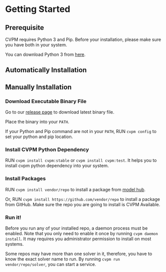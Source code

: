 # Getting Started

## Prerequisite

CVPM requires Python 3 and Pip. Before your installation, please make sure you have both in your system.

You can download Python 3 from [here](https://www.python.org/).

## Automatically Installation

## Manually Installation

### Download Executable Binary File

Go to our [release page](https://github.com/unarxiv/CVPM/releases) to download latest binary file.

Place the binary into your ```PATH```.

If your Python and Pip command are not in your ```PATH```, RUN ```cvpm config``` to set your python and pip location.

### Install CVPM Python Dependency

RUN ```cvpm install cvpm:stable``` or ```cvpm install cvpm:test```. It helps you to install cvpm python dependency into your system.

### Install Packages

RUN ```cvpm install vendor/repo``` to install a package from [model hub](https://hub.autoai.org).

Or, RUN ```cvpm install https://github.com/vendor/repo``` to install a package from GitHub. Make sure the repo you are going to install is CVPM Available.

### Run it!

Before you run any of your installed repo, a daemon process must be enabled. Note that you only need to enable it once by running 
```cvpm daemon install```. It may requires you administrator permission to install on most systems.

Some repos may have more than one solver in it, therefore, you have to know the exact solver name to run. By running ```cvpm run vendor/repo/solver```, you can start a service.
